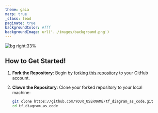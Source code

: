 ```yaml
---
theme: gaia
marp: true
_class: lead
paginate: true
backgroundColor: #fff
backgroundImage: url('../images/background.png')
---
```


![bg right:33%](https://c4.wallpaperflare.com/wallpaper/304/870/385/technology-git-github-hd-wallpaper-preview.jpg)

## How to Get Started!

1.  **Fork the Repository**: Begin by [forking this repository](https://github.com/AJLab-GH/tf_diagram_as_code/fork) to your GitHub account.
  
2. **Clown the Repository**: Clone your forked repository to your local machine:

     ```bash
     git clone https://github.com/YOUR_USERNAME/tf_diagram_as_code.git
     cd tf_diagram_as_code
     ```